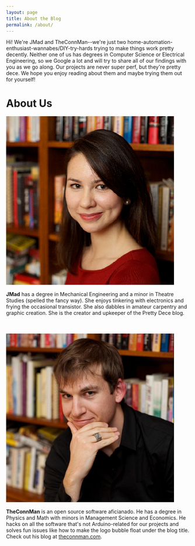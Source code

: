 ```yaml
---
layout: page
title: About the Blog
permalink: /about/
---
```


Hi! We're JMad and TheConnMan--we're just two home-automation-enthusiast-wannabes/DIY-try-hards trying to make things work pretty decently. Neither one of us has degrees in Computer Science or Electrical Engineering, so we Google a lot and will try to share all of our findings with you as we go along. Our projects are never super perf, but they're pretty dece. We hope you enjoy reading about them and maybe trying them out for yourself!

# About Us #
<div class="about-us">
  <img class="circular headshot" src="/images/JMad.png" alt="JMad">
  <p><b>JMad</b> has a degree in Mechanical Engineering and a minor in Theatre Studies (spelled the fancy way). She enjoys tinkering with electronics and frying the occasional transistor. She also dabbles in amateur carpentry and graphic creation. She is the creator and upkeeper of the Pretty Dece blog.</p>
</div>
  <br></br>

<div class="about-us">
  <img class="circular headshot" src="/images/TheConnMan.png" alt="TheConnMan">
  <p><b>TheConnMan</b> is an open source software aficianado. He has a degree in Physics and Math with minors in Management Science and Economics. He hacks on all the software that's not Arduino-related for our projects and solves fun issues like how to make the logo bubble float under the blog title. Check out his blog at <a href="http://theconnman.com" target="\_blank">theconnman.com</a>.</p>
</div>
<div style="clear: both;"></div>
